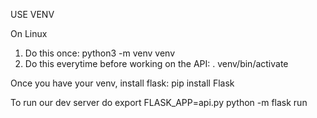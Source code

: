 USE VENV

On Linux

1) Do this once: python3 -m venv venv
2) Do this everytime before working on the API: . venv/bin/activate

Once you have your venv, install flask: pip install Flask

To run our dev server do 
  export FLASK_APP=api.py
  python -m flask run
